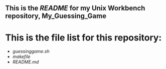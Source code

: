 ## This is the *README* for my Unix Workbench repository, **My_Guessing_Game**
# This is the file list for this repository: 
- *guessinggame.sh*
- *makefile*
- *README.md*
